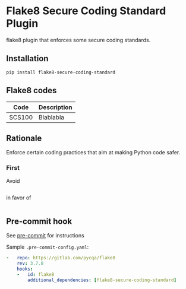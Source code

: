 # Flake8 Secure Coding Standard Plugin

flake8 plugin that enforces some secure coding standards.

## Installation

    pip install flake8-secure-coding-standard

## Flake8 codes

| Code   | Description |
|--------|-------------|
| SCS100 | Blablabla   |

## Rationale

Enforce certain coding practices that aim at making Python code safer.

### First

Avoid
```python
```
in favor of
```python
```

## Pre-commit hook

See [pre-commit](https://github.com/pre-commit/pre-commit) for instructions

Sample `.pre-commit-config.yaml`:

```yaml
-   repo: https://gitlab.com/pycqa/flake8
    rev: 3.7.8
    hooks:
    -   id: flake8
        additional_dependencies: [flake8-secure-coding-standard]
```

